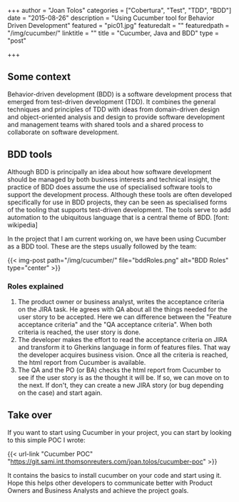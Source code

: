 +++
author = "Joan Tolos"
categories = ["Cobertura", "Test", "TDD", "BDD"]
date = "2015-08-26"
description = "Using Cucumber tool for Behavior Driven Development"
featured = "pic01.jpg"
featuredalt = ""
featuredpath = "/img/cucumber/"
linktitle = ""
title = "Cucumber, Java and BDD"
type = "post"

+++

## Some context

Behavior-driven development (BDD) is a software development process that emerged from test-driven development (TDD). It combines the general techniques and principles of TDD with ideas from domain-driven design and object-oriented analysis and design to provide software development and management teams with shared tools and a shared process to collaborate on software development.

## BDD tools

Although BDD is principally an idea about how software development should be managed by both business interests and technical insight, the practice of BDD does assume the use of specialised software tools to support the development process. Although these tools are often developed specifically for use in BDD projects, they can be seen as specialised forms of the tooling that supports test-driven development. The tools serve to add automation to the ubiquitous language that is a central theme of BDD. [font: wikipedia]

In the project that I am current working on, we have been using Cucumber as a BDD tool. These are the steps usually followed by the team:

{{< img-post path="/img/cucumber/" file="bddRoles.png" alt="BDD Roles" type="center" >}}

### Roles explained

1. The product owner or business analyst, writes the acceptance criteria on the JIRA task. He agrees with QA about all the things needed for the user story to be accepted. Here we can difference between the "Feature acceptance criteria" and the "QA acceptance criteria". When both criteria is reached, the user story is done.
1. The developer makes the effort to read the acceptance criteria on JIRA and transform it to Gherkins language in form of features files. That way the developer acquires business vision. Once all the criteria is reached, the html report from Cucumber is available.
1. The QA and the PO (or BA) checks the html report from Cucumber to see if the user story is as the thought it will be. If so, we can move on to the next. If don't, they can create a new JIRA story (or bug depending on the case) and start again.

## Take over

If you want to start using Cucumber in your project, you can start by looking to this simple POC I wrote:

{{< url-link "Cucumber POC" "https://git.sami.int.thomsonreuters.com/joan.tolos/cucumber-poc" >}}

It contains the basics to install cucumber on your code and start using it. Hope this helps other developers to communicate better with Product Owners and Business Analysts and achieve the project goals.
